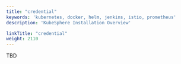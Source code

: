```yaml
---
title: "credential"
keywords: 'kubernetes, docker, helm, jenkins, istio, prometheus'
description: 'KubeSphere Installation Overview'

linkTitle: "credential"
weight: 2110
---
```


TBD